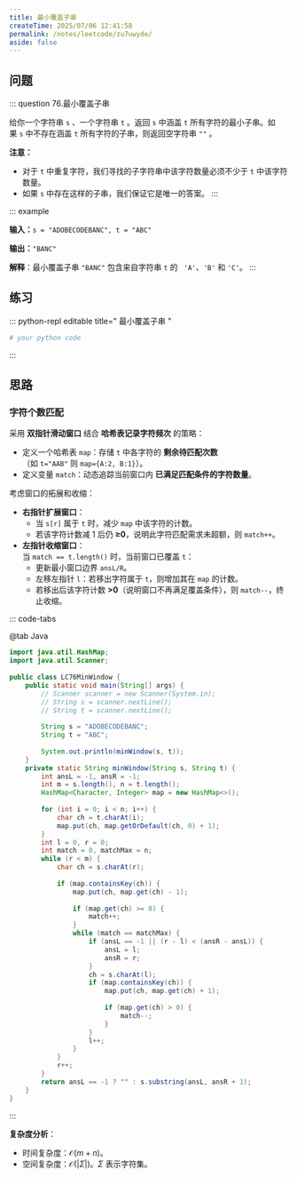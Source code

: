 ```yaml
---
title: 最小覆盖子串
createTime: 2025/07/06 12:41:58
permalink: /notes/leetcode/zu7uwyde/
aside: false
---
```


## **问题**

::: question 76.最小覆盖子串

给你一个字符串 `s` 、一个字符串 `t` 。返回 `s` 中涵盖 `t` 所有字符的最小子串。如果 `s` 中不存在涵盖 `t` 所有字符的子串，则返回空字符串 `""` 。

**注意：**

- 对于 `t` 中重复字符，我们寻找的子字符串中该字符数量必须不少于 `t` 中该字符数量。
- 如果 `s` 中存在这样的子串，我们保证它是唯一的答案。
:::

::: example

**输入：**`s = "ADOBECODEBANC", t = "ABC"`

**输出：**`"BANC"`

**解释**：最小覆盖子串 `"BANC"` 包含来自字符串 `t` 的 ` 'A'`、`'B'` 和 `'C'`。
:::

## **练习**

::: python-repl editable title=" 最小覆盖子串 "

```python
# your python code
```

:::

## **思路**

### **字符个数匹配**

采用 **双指针滑动窗口** 结合 **哈希表记录字符频次** 的策略：

- 定义一个哈希表 `map`：存储 `t` 中各字符的 **剩余待匹配次数**（如 `t="AAB"` 则 `map={A:2, B:1}`）。
- 定义变量 `match`：动态追踪当前窗口内 **已满足匹配条件的字符数量**。

考虑窗口的拓展和收缩：

- **右指针扩展窗口**：
	- 当 `s[r]` 属于 `t` 时，减少 `map` 中该字符的计数。
	- 若该字符计数减 1 后仍 **≥0**，说明此字符匹配需求未超额，则 `match++`。
- **左指针收缩窗口**：  
	当 `match == t.length()` 时，当前窗口已覆盖 `t`：
	- 更新最小窗口边界 `ansL/R`。
	- 左移左指针 `l`：若移出字符属于 `t`，则增加其在 `map` 的计数。
	- 若移出后该字符计数 **>0**（说明窗口不再满足覆盖条件），则 `match--`，终止收缩。

::: code-tabs

@tab Java

```java
import java.util.HashMap;  
import java.util.Scanner;  
  
public class LC76MinWindow {  
    public static void main(String[] args) {  
        // Scanner scanner = new Scanner(System.in);  
        // String s = scanner.nextLine();        
        // String t = scanner.nextLine();  
        
        String s = "ADOBECODEBANC";  
        String t = "ABC";  
  
        System.out.println(minWindow(s, t));  
    }  
    private static String minWindow(String s, String t) {  
        int ansL = -1, ansR = -1;  
        int m = s.length(), n = t.length();  
        HashMap<Character, Integer> map = new HashMap<>();  
  
        for (int i = 0; i < n; i++) {  
            char ch = t.charAt(i);  
            map.put(ch, map.getOrDefault(ch, 0) + 1);  
        }  
        int l = 0, r = 0;  
        int match = 0, matchMax = n;  
        while (r < m) {  
            char ch = s.charAt(r);  
  
            if (map.containsKey(ch)) {  
                map.put(ch, map.get(ch) - 1);  
  
                if (map.get(ch) >= 0) {  
                    match++;  
                }  
                while (match == matchMax) {  
                    if (ansL == -1 || (r - l) < (ansR - ansL)) {  
                        ansL = l;  
                        ansR = r;  
                    }  
                    ch = s.charAt(l);  
                    if (map.containsKey(ch)) {  
                        map.put(ch, map.get(ch) + 1);  
  
                        if (map.get(ch) > 0) {  
                            match--;  
                        }                    
                    }                    
                    l++;  
                }            
            }            
            r++;  
        }  
        return ansL == -1 ? "" : s.substring(ansL, ansR + 1);  
    }
}
```

:::

**复杂度分析**：

- 时间复杂度：$\mathcal{O}(m+n)$。
- 空间复杂度：$\mathcal{O}(\lvert \Sigma \rvert)$。$\Sigma$ 表示字符集。